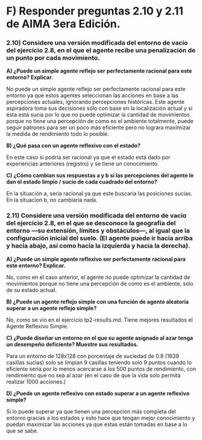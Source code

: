 # F) Responder preguntas 2.10 y 2.11 de AIMA 3era Edición.
### 2.10) Considere una versión modificada del entorno de vacío del ejercicio 2.8, en el que el agente recibe una penalización de un punto por cada movimiento.
**A) ¿Puede un simple agente reflejo ser perfectamente racional para este entorno? Explicar.**

No puede un simple agente reflejo ser perfectamente racional para este entorno ya que estos agentes seleccionan las acciones en base a las percepciones actuales, ignorando percepciones históricas. Este agente aspiradora toma sus decisiones sólo con base en la localización actual y si ésta está sucia por lo que no puede optimizar la cantidad de movimientos porque no tiene una percepción de como es el ambiente totalmente, puede seguir patrones para ser un poco más eficiente pero no lograra maximizar la medida de rendimiento todo lo posible.

**B) ¿Qué pasa con un agente reflexivo con el estado?** 

En este caso si podría ser racional ya que el estado está dado por experiencias anteriores (registro) y se tiene un conocimiento. 

**C) ¿Cómo cambian sus respuestas a y b si las percepciones del agente le dan el estado limpio / sucio de cada cuadrado del entorno?**

En la situación a, seria racional ya que este buscaria las posiciones sucias. En la situacion b, no cambiaria nada.

### 2.11) Considere una versión modificada del entorno de vacío del ejercicio 2.8, en el que se desconoce la geografía del entorno —su extensión, límites y obstáculos—, al igual que la configuración inicial del suelo. (El agente puede ir hacia arriba y hacia abajo, así como hacia la izquierda y hacia la derecha).

**A) ¿Puede un simple agente reflexivo ser perfectamente racional para este entorno? Explicar.**

No, como en el caso anterior, el agente no puede optimizar la cantidad de movimientos porque no tiene una percepción de como es el ambiente, solo de su estado actual.

**B) ¿Puede un agente reflejo simple con una función de agente aleatoria superar a un agente reflejo simple?**

No, como se vio en el ejercicio tp2-results.md. Tiene mejores resultados el Agente Reflexivo Simple.

**C) ¿Puede diseñar un entorno en el que su agente asignado al azar tenga un desempeño deficiente? Muestre sus resultados.**

Para un entorno de 128x128 con porcentaje de suciedad de 0.8 (1639 casillas sucias) solo se limpian 9 casillas teniendo solo 9 puntos cuando lo eficiente seria por lo menos acercarse a los 500 puntos de rendimiento, con rendimiento que no sea al azar (en el caso de que la vida solo permita realizar 1000 acciones.) 

**D) ¿Puede un agente reflexivo con estado superar a un agente reflexivo simple?**

Si lo puede superar ya que tienen una percepción más completa del entorno gracias a los estados y esto hace que tengan mejor conocimiento y puedan maximizar las acciones ya que estas están tomadas en base a lo que se sabe.
